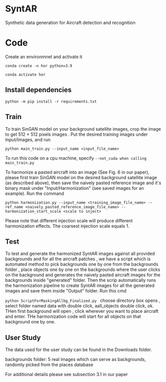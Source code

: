 # SyntAR
Synthetic data generation for Aircraft detection and recognition 

# Code
Create an environmnet and activate it

`conda create -n hor python=3.9`


 `conda activate hor`


## Install dependencies
`python -m pip install -r requirements.txt`

## Train
To train SinGAN model on your background satellite images, crop the image to get 512 × 512 pixels images . Put the desired training images under Input/Images, and run

``python main_train.py --input_name <input_file_name>``

To run this code on a cpu machine, specify 
`--not_cuda when calling main_train.py`

To harmonize a pasted aircraft into an image (See Fig. 6 in our paper), please first train SinGAN model on the desired background satellite image (as described above), then save the naively pasted reference image and it's binary mask under "Input/Harmonization" (see saved images for an example). Run the command

``python harmonization.py --input_name <training_image_file_name> --ref_name <naively_pasted_reference_image_file_name> --harmonization_start_scale <scale to inject>``

Please note that different injection scale will produce different harmonization effects. The coarsest injection scale equals 1.

## Test
To test and generate the harmonized SyntAR images against all provided backgrounds and for all the aircraft patches , we have a script which is automated method to pick backgrounds one by one from the backgrounds folder , place objects one by one on the backgrounds where the user clicks on the background and generates the naively pasted aircraft images for the backgrounds inside "generated" folder. Then the scrip automatically runs the harmonization pipeline to create SyntAR images for all the generated images and save them inside "Output" folder.
Run this cmd 

`python ScriptForMaskingAllbg_Finalized.py `
choose directory box opens , select folder named data with double click, aall_objects double click, ok. THen first background will open , click wherever you want to place aircraft and enter. THe harmonization code will start for all objects on that background one by one. 



## User Study

The data used for the user study can be found in the Downloads folder.

backgrounds folder: 5 real images which can serve as backgrounds, randomly picked from the places database

For additional details please see subsection 3.1 in our paper
